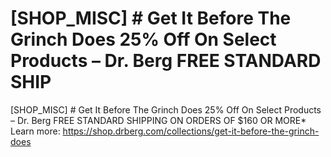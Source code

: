# [SHOP_MISC] # Get It Before The Grinch Does 25% Off On Select Products – Dr. Berg FREE STANDARD SHIP

[SHOP_MISC] # Get It Before The Grinch Does 25% Off On Select Products – Dr. Berg FREE STANDARD SHIPPING ON ORDERS OF $160 OR MORE\*
Learn more: https://shop.drberg.com/collections/get-it-before-the-grinch-does
